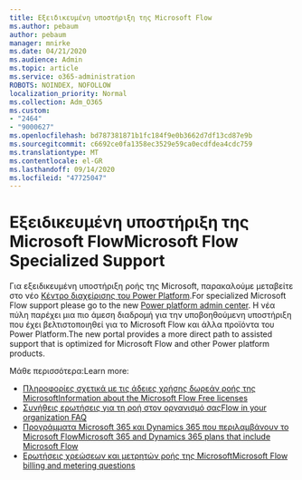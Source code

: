 ```yaml
---
title: Εξειδικευμένη υποστήριξη της Microsoft Flow
ms.author: pebaum
author: pebaum
manager: mnirke
ms.date: 04/21/2020
ms.audience: Admin
ms.topic: article
ms.service: o365-administration
ROBOTS: NOINDEX, NOFOLLOW
localization_priority: Normal
ms.collection: Adm_O365
ms.custom:
- "2464"
- "9000627"
ms.openlocfilehash: bd787381871b1fc184f9e0b3662d7df13cd87e9b
ms.sourcegitcommit: c6692ce0fa1358ec3529e59ca0ecdfdea4cdc759
ms.translationtype: MT
ms.contentlocale: el-GR
ms.lasthandoff: 09/14/2020
ms.locfileid: "47725047"
---
```

# <a name="microsoft-flow-specialized-support"></a><span data-ttu-id="295cc-102">Εξειδικευμένη υποστήριξη της Microsoft Flow</span><span class="sxs-lookup"><span data-stu-id="295cc-102">Microsoft Flow Specialized Support</span></span>

<span data-ttu-id="295cc-103">Για εξειδικευμένη υποστήριξη ροής της Microsoft, παρακαλούμε μεταβείτε στο νέο [Κέντρο διαχείρισης του Power Platform](https://aka.ms/flowadminsupport).</span><span class="sxs-lookup"><span data-stu-id="295cc-103">For specialized Microsoft Flow support please go to the new [Power platform admin center](https://aka.ms/flowadminsupport).</span></span> <span data-ttu-id="295cc-104">Η νέα πύλη παρέχει μια πιο άμεση διαδρομή για την υποβοηθούμενη υποστήριξη που έχει βελτιστοποιηθεί για το Microsoft Flow και άλλα προϊόντα του Power Platform.</span><span class="sxs-lookup"><span data-stu-id="295cc-104">The new portal provides a more direct path to assisted support that is optimized for Microsoft Flow and other Power platform products.</span></span>

<span data-ttu-id="295cc-105">Μάθε περισσότερα:</span><span class="sxs-lookup"><span data-stu-id="295cc-105">Learn more:</span></span>
- [<span data-ttu-id="295cc-106">Πληροφορίες σχετικά με τις άδειες χρήσης δωρεάν ροής της Microsoft</span><span class="sxs-lookup"><span data-stu-id="295cc-106">Information about the Microsoft Flow Free licenses</span></span>](https://go.microsoft.com/fwlink/?linkid=2095610)
- [<span data-ttu-id="295cc-107">Συνήθεις ερωτήσεις για τη ροή στον οργανισμό σας</span><span class="sxs-lookup"><span data-stu-id="295cc-107">Flow in your organization FAQ</span></span>](https://go.microsoft.com/fwlink/?linkid=2072608)
- [<span data-ttu-id="295cc-108">Προγράμματα Microsoft 365 και Dynamics 365 που περιλαμβάνουν το Microsoft Flow</span><span class="sxs-lookup"><span data-stu-id="295cc-108">Microsoft 365 and Dynamics 365 plans that include Microsoft Flow</span></span>](https://go.microsoft.com/fwlink/?linkid=2072406)
- [<span data-ttu-id="295cc-109">Ερωτήσεις χρεώσεων και μετρητών ροής της Microsoft</span><span class="sxs-lookup"><span data-stu-id="295cc-109">Microsoft Flow billing and metering questions</span></span>](https://go.microsoft.com/fwlink/?linkid=2072612)